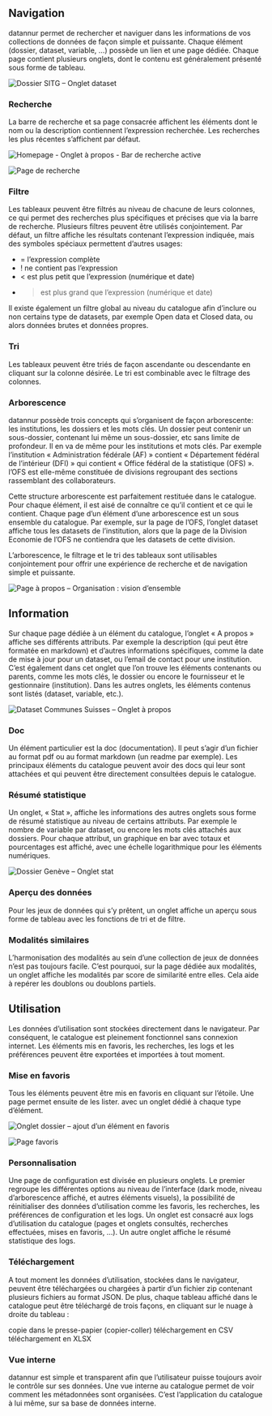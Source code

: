 ## Navigation

datannur permet de rechercher et naviguer dans les informations de vos collections de données de façon simple et puissante. Chaque élément (dossier, dataset, variable, …) possède un lien et une page dédiée. Chaque page contient plusieurs onglets, dont le contenu est généralement présenté sous forme de tableau.

![Dossier SITG – Onglet dataset](assets/about_page/dossier_sitg_tab_dataset{dark_mode}.webp?v=1)

### Recherche

La barre de recherche et sa page consacrée affichent les éléments dont le nom ou la description contiennent l’expression recherchée. Les recherches les plus récentes s’affichent par défaut.

![Homepage - Onglet à propos - Bar de recherche active](assets/about_page/homepage_search_bar{dark_mode}.webp?v=1)

![Page de recherche](assets/about_page/search_page{dark_mode}.webp?v=1)

### Filtre

Les tableaux peuvent être filtrés au niveau de chacune de leurs colonnes, ce qui permet des recherches plus spécifiques et précises que via la barre de recherche. Plusieurs filtres peuvent être utilisés conjointement. Par défaut, un filtre affiche les résultats contenant l’expression indiquée, mais des symboles spéciaux permettent d’autres usages:

- = l’expression complète
- ! ne contient pas l’expression
- < est plus petit que l’expression (numérique et date)
- > est plus grand que l’expression (numérique et date)

Il existe également un filtre global au niveau du catalogue afin d’inclure ou non certains type de datasets, par exemple Open data et Closed data, ou alors données brutes et données propres.

### Tri

Les tableaux peuvent être triés de façon ascendante ou descendante en cliquant sur la colonne désirée. Le tri est combinable avec le filtrage des colonnes.

### Arborescence

datannur possède trois concepts qui s’organisent de façon arborescente: les institutions, les dossiers et les mots clés. Un dossier peut contenir un sous-dossier, contenant lui même un sous-dossier, etc sans limite de profondeur. Il en va de même pour les institutions et mots clés. Par exemple l’institution « Administration fédérale (AF) » contient « Département fédéral de l’intérieur (DFI) » qui contient « Office fédéral de la statistique (OFS) ». l’OFS est elle-même constituée de divisions regroupant des sections rassemblant des collaborateurs.

Cette structure arborescente est parfaitement restituée dans le catalogue. Pour chaque élément, il est aisé de connaître ce qu’il contient et ce qui le contient. Chaque page d’un élément d’une arborescence est un sous ensemble du catalogue. Par exemple, sur la page de l’OFS, l’onglet dataset affiche tous les datasets de l’institution, alors que la page de la Division Economie de l’OFS ne contiendra que les datasets de cette division.

L’arborescence, le filtrage et le tri des tableaux sont utilisables conjointement pour offrir une expérience de recherche et de navigation simple et puissante.

![Page à propos – Organisation : vision d’ensemble](assets/about_page/about_page_diagramm{dark_mode}.webp?v=1)

## Information

Sur chaque page dédiée à un élément du catalogue, l’onglet « A propos » affiche ses différents attributs. Par exemple la description (qui peut être formatée en markdown) et d’autres informations spécifiques, comme la date de mise à jour pour un dataset, ou l’email de contact pour une institution. C’est également dans cet onglet que l’on trouve les éléments contenants ou parents, comme les mots clés, le dossier ou encore le fournisseur et le gestionnaire (institution). Dans les autres onglets, les éléments contenus sont listés (dataset, variable, etc.).

![Dataset Communes Suisses – Onglet à propos](assets/about_page/dataset_list_histo{dark_mode}.webp?v=1)

### Doc

Un élément particulier est la doc (documentation). Il peut s’agir d’un fichier au format pdf ou au format markdown (un readme par exemple). Les principaux éléments du catalogue peuvent avoir des docs qui leur sont attachées et qui peuvent être directement consultées depuis le catalogue.

### Résumé statistique

Un onglet, « Stat », affiche les informations des autres onglets sous forme de résumé statistique au niveau de certains attributs. Par exemple le nombre de variable par dataset, ou encore les mots clés attachés aux dossiers. Pour chaque attribut, un graphique en bar avec totaux et pourcentages est affiché, avec une échelle logarithmique pour les éléments numériques.

![Dossier Genève – Onglet stat](assets/about_page/stat_tab{dark_mode}.webp?v=1)

### Aperçu des données

Pour les jeux de données qui s’y prêtent, un onglet affiche un aperçu sous forme de tableau avec les fonctions de tri et de filtre.

### Modalités similaires

L’harmonisation des modalités au sein d’une collection de jeux de données n’est pas toujours facile. C’est pourquoi, sur la page dédiée aux modalités, un onglet affiche les modalités par score de similarité entre elles. Cela aide à repérer les doublons ou doublons partiels.

## Utilisation

Les données d’utilisation sont stockées directement dans le navigateur. Par conséquent, le catalogue est pleinement fonctionnel sans connexion internet. Les éléments mis en favoris, les recherches, les logs et les préférences peuvent être exportées et importées à tout moment.

### Mise en favoris

Tous les éléments peuvent être mis en favoris en cliquant sur l’étoile. Une page permet ensuite de les lister. avec un onglet dédié à chaque type d’élément.

![Onglet dossier – ajout d’un élément en favoris](assets/tuto/add_favorite{dark_mode}.gif?v=2)

![Page favoris](assets/about_page/favorite_page{dark_mode}.webp?v=1)

### Personnalisation

Une page de configuration est divisée en plusieurs onglets. Le premier regroupe les différentes options au niveau de l’interface (dark mode, niveau d’arborescence affiché, et autres éléments visuels), la possibilité de réinitialiser des données d’utilisation comme les favoris, les recherches, les préférences de configuration et les logs. Un onglet est consacré aux logs d’utilisation du catalogue (pages et onglets consultés, recherches effectuées, mises en favoris, …). Un autre onglet affiche le résumé statistique des logs.

### Téléchargement

A tout moment les données d’utilisation, stockées dans le navigateur, peuvent être téléchargées ou chargées à partir d’un fichier zip contenant plusieurs fichiers au format JSON. De plus, chaque tableau affiché dans le catalogue peut être téléchargé de trois façons, en cliquant sur le nuage à droite du tableau :

copie dans le presse-papier (copier-coller)
téléchargement en CSV
téléchargement en XLSX

### Vue interne

datannur est simple et transparent afin que l’utilisateur puisse toujours avoir le contrôle sur ses données. Une vue interne au catalogue permet de voir comment les métadonnées sont organisées. C’est l’application du catalogue à lui même, sur sa base de données interne.
